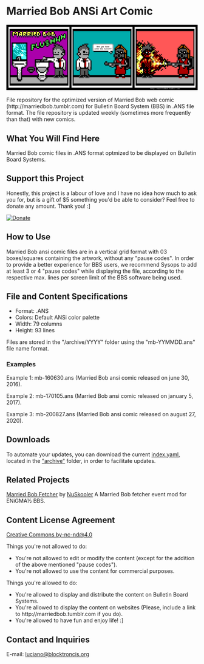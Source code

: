 # Married Bob ANSi Art Comic
![Married Bob](https://github.com/lucianoayres/married-bob-ansi-art-comic/blob/master/Married_Bob.png)

<p>File repository for the optimized version of Married Bob web comic (http://marriedbob.tumblr.com) for Bulletin Board System (BBS) in .ANS file format. The file repository is updated weekly (sometimes more frequently than that) with new comics.</p>

## What You Will Find Here
<p>Married Bob comic files in .ANS format optmized to be displayed on Bulletin Board Systems.</p>

## Support this Project
<p>Honestly, this project is a labour of love and I have no idea how much to ask you for, but is a gift of $5 something you'd be able to consider? Feel free to donate any amount. Thank you! :]</p>

[![Donate](https://img.shields.io/badge/Donate-PayPal-green.svg)](https://www.paypal.com/cgi-bin/webscr?cmd=_s-xclick&hosted_button_id=B5LCXHC3ERT48)

## How to Use
<p>Married Bob ansi comic files are in a vertical grid format with 03 boxes/squares containing the artwork, without any "pause codes". In order to provide a better experience for BBS users, we recommend Sysops to add at least 3 or 4 "pause codes" while displaying the file, according to the respective max. lines per screen limit of the BBS software being used.</p>

## File and Content Specifications
<ul>
<li>Format: .ANS</li>
<li>Colors: Default ANSi color palette</li>
<li>Width: 79 columns</li>
<li>Height: 93 lines</li>
</ul>

<p>Files are stored in the "/archive/YYYY" folder using the "mb-YYMMDD.ans" file name format.</p>

### Examples

<p>Example 1: mb-160630.ans (Married Bob ansi comic released on june 30, 2016).</p>
<p>Example 2: mb-170105.ans (Married Bob ansi comic released on january 5, 2017).</p>
<p>Example 3: mb-200827.ans (Married Bob ansi comic released on august 27, 2020).</p>

## Downloads

To automate your updates, you can download the current
[index.yaml](https://raw.githubusercontent.com/lucianoayres/married-bob-ansi-art-comic/master/archive/index.yaml), located in the ["archive"](https://github.com/lucianoayres/married-bob-ansi-art-comic/tree/master/archive) folder, in order to facilitate updates.

## Related Projects
[Married Bob Fetcher](https://github.com/NuSkooler/enigma-bbs-married_bob_evt) by [NuSkooler](https://github.com/NuSkooler)
A Married Bob fetcher event mod for ENiGMA½ BBS.

## Content License Agreement

[Creative Commons by-nc-nd@4.0](https://creativecommons.org/licenses/by-nc-nd/4.0/)

<p>Things you're not allowed to do:</p>
<ul><li>You're not allowed to edit or modify the content (except for the addition of the above mentioned "pause codes").</li>
<li>You're not allowed to use the content for commercial purposes.</li></ul>

<p>Things you're allowed to do:</p>
<ul><li>You're allowed to display and distribute the content on Bulletin Board Systems.</li>
<li>You're allowed to display the content on websites (Please, include a link to http://marriedbob.tumblr.com if you do).</li>
<li>You're allowed to have fun and enjoy life! :]</li></ul>

## Contact and Inquiries

E-mail: luciano@blocktroncis.org
